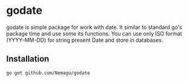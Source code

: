 # godate

godate is simple package for work with date. It similar to standard go's package time and use some its functions.
You can use only ISO format (YYYY-MM-DD) for string present Date and store in databases.

## Installation

    go get github.com/Nemagu/godate

